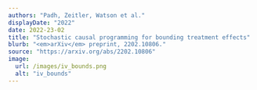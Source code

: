 ```yaml
---
authors: "Padh, Zeitler, Watson et al."
displayDate: "2022"
date: 2022-23-02
title: "Stochastic causal programming for bounding treatment effects"
blurb: "<em>arXiv</em> preprint, 2202.10806."
source: "https://arxiv.org/abs/2202.10806"
image:
  url: /images/iv_bounds.png
  alt: "iv_bounds"
---
```

